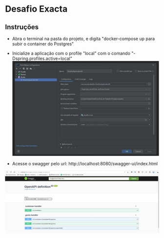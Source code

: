 # Desafio Exacta

## Instruções

- Abra o terminal na pasta do projeto, e digita "docker-compose up para subir o container do Postgres"
- Inicialize a aplicação com o profile "local" com o comando "-Dspring.profiles.active=local"
![This is a alt text.](/docs/config.jpg "This is a sample image.")

- Acesse o swagger pelo url: http://localhost:8080/swagger-ui/index.html

![This is a alt text.](/docs/swagger.jpg "This is a sample image.")
